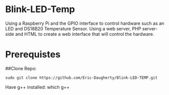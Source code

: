 # **Blink-LED-Temp**
Using a Raspberry Pi and the GPIO interface to control hardware such as an LED and DS18B20 Temperature Sensor. Using a web server, PHP server-side and HTML to create a web interface that will control the hardware.
# **Prerequistes** 
##Clone Repo:
```
sudo git clone https://github.com/Eric-Daugherty/Blink-LED-TEMP.git
```
Have g++ installed:
which g++
